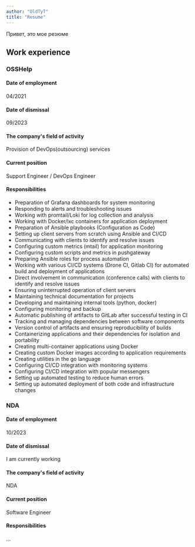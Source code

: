 ```yaml
---
author: "OldTyT"
title: "Resume"
---
```


Привет, это мое резюме

## Work experience

### OSSHelp

#### Date of employment

04/2021

#### Date of dismissal

09/2023

#### The company's field of activity

Provision of DevOps(outsourcing) services

#### Current position

Support Engineer / DevOps Engineer

#### Responsibilities

* Preparation of Grafana dashboards for system monitoring
* Responding to alerts and troubleshooting issues
* Working with promtail/Loki for log collection and analysis
* Working with Docker/lxc containers for application deployment
* Preparation of Ansible playbooks (Configuration as Code)
* Setting up client servers from scratch using Ansible and CI/CD
* Communicating with clients to identify and resolve issues
* Configuring custom metrics (mtail) for application monitoring
* Configuring custom scripts and metrics in pushgateway
* Preparing Ansible roles for process automation
* Working with various CI/CD systems (Drone CI, Gitlab CI) for automated build and deployment of applications
* Direct involvement in communication (conference calls) with clients to identify and resolve issues
* Ensuring uninterrupted operation of client servers
* Maintaining technical documentation for projects
* Developing and maintaining internal tools (python, docker)
* Configuring monitoring and backup
* Automatic publishing of artifacts to GitLab after successful testing in CI
* Tracking and managing dependencies between software components
* Version control of artifacts and ensuring reproducibility of builds
* Containerizing applications and their dependencies for isolation and portability
* Creating multi-container applications using Docker
* Creating custom Docker images according to application requirements
* Creating utilities in the go language
* Configuring CI/CD integration with monitoring systems
* Configuring CI/CD integration with popular messengers
* Setting up automated testing to reduce human errors
* Setting up automated deployment of both code and infrastructure changes

### NDA

#### Date of employment

10/2023

#### Date of dismissal

I am currently working

#### The company's field of activity

NDA

#### Current position

Software Engineer

#### Responsibilities

...
